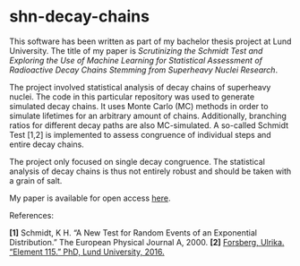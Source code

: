 # shn-decay-chains

This software has been written as part of my bachelor thesis project at Lund University. The title of my paper is *Scrutinizing the Schmidt Test and Exploring the Use of Machine Learning for Statistical Assessment of Radioactive Decay Chains Stemming from Superheavy Nuclei Research*.

The project involved statistical analysis of decay chains of superheavy nuclei. The code in this particular repository was used to generate simulated decay chains. It uses Monte Carlo (MC) methods in order to simulate lifetimes for an arbitrary amount of chains. Additionally, branching ratios for different decay paths are also MC-simulated. A so-called Schmidt Test [1,2] is implemented to assess congruence of individual steps and entire decay chains.

The project only focused on single decay congruence. The statistical analysis of decay chains is thus not entirely robust and should be taken with a grain of salt.

My paper is available for open access [here](http://lup.lub.lu.se/student-papers/record/9168893).

References:

**[1]** Schmidt, K H. “A New Test for Random Events of an Exponential Distribution.” The European Physical Journal A, 2000.
**[2]** [Forsberg, Ulrika. “Element 115.” PhD, Lund University, 2016.](https://lup.lub.lu.se/record/c5df0fbd-7eb1-46a3-a47e-c5c35887859e)

